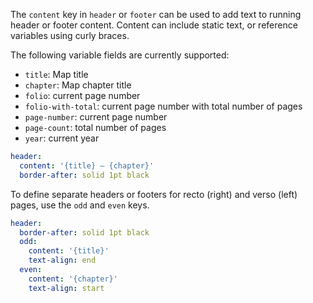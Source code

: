 The `content` key in `header` or `footer` can be used to add text to running header or footer content. Content can include static text, or reference variables using curly braces.

The following variable fields are currently supported:

- `title`: Map title
- `chapter`: Map chapter title
- `folio`: current page number
- `folio-with-total`: current page number with total number of pages
- `page-number`: current page number
- `page-count`: total number of pages
- `year`: current year

```yaml
header:
  content: '{title} — {chapter}'
  border-after: solid 1pt black
```

To define separate headers or footers for recto (right) and verso (left) pages, use the `odd` and `even` keys.

```yaml
header:
  border-after: solid 1pt black
  odd:
    content: '{title}'
    text-align: end
  even:
    content: '{chapter}'
    text-align: start
```
